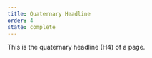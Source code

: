 ```yaml
---
title: Quaternary Headline
order: 4
state: complete
---
```

This is the quaternary headline (H4) of a page.
